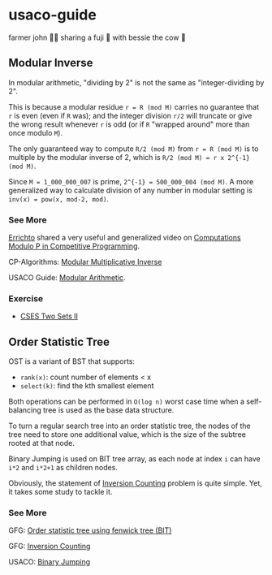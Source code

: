 # usaco-guide
farmer john 👨‍🌾 sharing a fuji 🍎 with bessie the cow 🐄

## Modular Inverse
In modular arithmetic, "dividing by 2" is not the same as "integer-dividing by 2". 

This is because a modular residue `r = R (mod M)` carries no guarantee that `r` is even (even if `R` was); and the integer division `r/2` will truncate or give the wrong result whenever `r` is odd (or if `R` "wrapped around" more than once modulo `M`).

The only guaranteed way to compute `R/2 (mod M)` from `r = R (mod M)` is to multiple by the modular inverse of 2, which is `R/2 (mod M) = r x 2^{-1} (mod M)`. 

Since `M = 1_000_000_007` is prime, `2^{-1} = 500_000_004 (mod M)`. A more generalized way to calculate division of any number in modular setting is `inv(x) = pow(x, mod-2, mod)`.

### See More

[Errichto](https://codeforces.com/profile/Errichto) shared a very useful and generalized video on [Computations Modulo P in Competitive Programming](https://youtu.be/-OPohCQqi_E?si=rTvnfOQR-EzMqAFH).

CP-Algorithms: [Modular Multiplicative Inverse](https://cp-algorithms.com/algebra/module-inverse.html)

USACO Guide: [Modular Arithmetic](https://usaco.guide/gold/modular?lang=cpp#modular-inverse).

### Exercise
* [CSES Two Sets II](https://cses.fi/problemset/task/1093/)

## Order Statistic Tree

OST is a variant of BST that supports:
- `rank(x)`: count number of elements < x
- `select(k)`: find the kth smallest element

Both operations can be performed in `O(log n)` worst case time when a self-balancing tree is used as the base data structure.

To turn a regular search tree into an order statistic tree, the nodes of the tree need to store one additional value, which is the size of the subtree rooted at that node.

Binary Jumping is used on BIT tree array, as each node at index `i` can have `i*2` and `i*2+1` as children nodes.

Obviously, the statement of [Inversion Counting](https://www.geeksforgeeks.org/dsa/inversion-count-in-array-using-merge-sort/) problem is quite simple. Yet, it takes some study to tackle it.

### See More

GFG: [Order statistic tree using fenwick tree (BIT)](https://www.geeksforgeeks.org/dsa/order-statistic-tree-using-fenwick-tree-bit/)

GFG: [Inversion Counting](https://www.geeksforgeeks.org/dsa/inversion-count-in-array-using-merge-sort/)

USACO: [Binary Jumping](https://usaco.guide/plat/binary-jump?lang=cpp)
